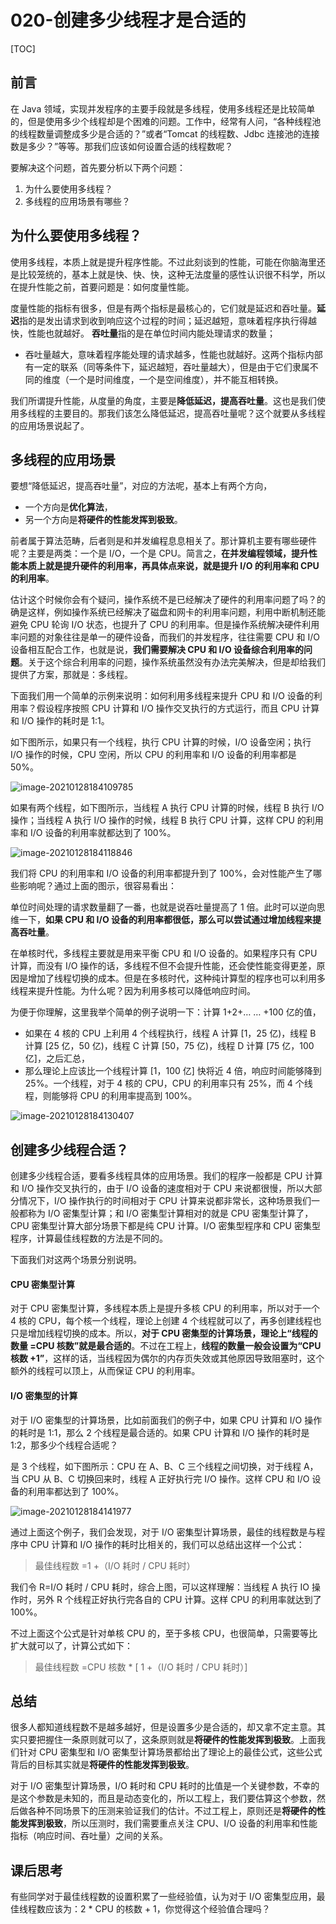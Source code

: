 # 020-创建多少线程才是合适的

[TOC]

## 前言

在 Java 领域，实现并发程序的主要手段就是多线程，使用多线程还是比较简单的，但是使用多少个线程却是个困难的问题。工作中，经常有人问，“各种线程池的线程数量调整成多少是合适的？”或者“Tomcat 的线程数、Jdbc 连接池的连接数是多少？”等等。那我们应该如何设置合适的线程数呢？

要解决这个问题，首先要分析以下两个问题：

1. 为什么要使用多线程？
2. 多线程的应用场景有哪些？

## 为什么要使用多线程？

使用多线程，本质上就是提升程序性能。不过此刻谈到的性能，可能在你脑海里还是比较笼统的，基本上就是快、快、快，这种无法度量的感性认识很不科学，所以在提升性能之前，首要问题是：如何度量性能。

度量性能的指标有很多，但是有两个指标是最核心的，它们就是延迟和吞吐量。**延迟**指的是发出请求到收到响应这个过程的时间；延迟越短，意味着程序执行得越快，性能也就越好。 **吞吐量**指的是在单位时间内能处理请求的数量；

- 吞吐量越大，意味着程序能处理的请求越多，性能也就越好。这两个指标内部有一定的联系（同等条件下，延迟越短，吞吐量越大），但是由于它们隶属不同的维度（一个是时间维度，一个是空间维度），并不能互相转换。

我们所谓提升性能，从度量的角度，主要是**降低延迟，提高吞吐量**。这也是我们使用多线程的主要目的。那我们该怎么降低延迟，提高吞吐量呢？这个就要从多线程的应用场景说起了。

## 多线程的应用场景

要想“降低延迟，提高吞吐量”，对应的方法呢，基本上有两个方向，

- 一个方向是**优化算法**，
- 另一个方向是**将硬件的性能发挥到极致**。

前者属于算法范畴，后者则是和并发编程息息相关了。那计算机主要有哪些硬件呢？主要是两类：一个是 I/O，一个是 CPU。简言之，**在并发编程领域，提升性能本质上就是提升硬件的利用率，再具体点来说，就是提升 I/O 的利用率和 CPU 的利用率**。

估计这个时候你会有个疑问，操作系统不是已经解决了硬件的利用率问题了吗？的确是这样，例如操作系统已经解决了磁盘和网卡的利用率问题，利用中断机制还能避免 CPU 轮询 I/O 状态，也提升了 CPU 的利用率。但是操作系统解决硬件利用率问题的对象往往是单一的硬件设备，而我们的并发程序，往往需要 CPU 和 I/O 设备相互配合工作，也就是说，**我们需要解决 CPU 和 I/O 设备综合利用率的问题**。关于这个综合利用率的问题，操作系统虽然没有办法完美解决，但是却给我们提供了方案，那就是：多线程。

下面我们用一个简单的示例来说明：如何利用多线程来提升 CPU 和 I/O 设备的利用率？假设程序按照 CPU 计算和 I/O 操作交叉执行的方式运行，而且 CPU 计算和 I/O 操作的耗时是 1:1。

如下图所示，如果只有一个线程，执行 CPU 计算的时候，I/O 设备空闲；执行 I/O 操作的时候，CPU 空闲，所以 CPU 的利用率和 I/O 设备的利用率都是 50%。

![image-20210128184109785](../../../../assets/image-20210128184109785.png)

如果有两个线程，如下图所示，当线程 A 执行 CPU 计算的时候，线程 B 执行 I/O 操作；当线程 A 执行 I/O 操作的时候，线程 B 执行 CPU 计算，这样 CPU 的利用率和 I/O 设备的利用率就都达到了 100%。

![image-20210128184118846](../../../../assets/image-20210128184118846.png)

我们将 CPU 的利用率和 I/O 设备的利用率都提升到了 100%，会对性能产生了哪些影响呢？通过上面的图示，很容易看出：

单位时间处理的请求数量翻了一番，也就是说吞吐量提高了 1 倍。此时可以逆向思维一下，**如果 CPU 和 I/O 设备的利用率都很低，那么可以尝试通过增加线程来提高吞吐量**。

在单核时代，多线程主要就是用来平衡 CPU 和 I/O 设备的。如果程序只有 CPU 计算，而没有 I/O 操作的话，多线程不但不会提升性能，还会使性能变得更差，原因是增加了线程切换的成本。但是在多核时代，这种纯计算型的程序也可以利用多线程来提升性能。为什么呢？因为利用多核可以降低响应时间。

为便于你理解，这里我举个简单的例子说明一下：计算 1+2+… … +100 亿的值，

- 如果在 4 核的 CPU 上利用 4 个线程执行，线程 A 计算 [1，25 亿)，线程 B 计算 [25 亿，50 亿)，线程 C 计算 [50，75 亿)，线程 D 计算 [75 亿，100 亿]，之后汇总，
- 那么理论上应该比一个线程计算 [1，100 亿] 快将近 4 倍，响应时间能够降到 25%。一个线程，对于 4 核的 CPU，CPU 的利用率只有 25%，而 4 个线程，则能够将 CPU 的利用率提高到 100%。

![image-20210128184130407](../../../../assets/image-20210128184130407.png)

## 创建多少线程合适？

创建多少线程合适，要看多线程具体的应用场景。我们的程序一般都是 CPU 计算和 I/O 操作交叉执行的，由于 I/O 设备的速度相对于 CPU 来说都很慢，所以大部分情况下，I/O 操作执行的时间相对于 CPU 计算来说都非常长，这种场景我们一般都称为 I/O 密集型计算；和 I/O 密集型计算相对的就是 CPU 密集型计算了，CPU 密集型计算大部分场景下都是纯 CPU 计算。I/O 密集型程序和 CPU 密集型程序，计算最佳线程数的方法是不同的。

下面我们对这两个场景分别说明。

#### CPU 密集型计算

对于 CPU 密集型计算，多线程本质上是提升多核 CPU 的利用率，所以对于一个 4 核的 CPU，每个核一个线程，理论上创建 4 个线程就可以了，再多创建线程也只是增加线程切换的成本。所以，**对于 CPU 密集型的计算场景，理论上“线程的数量 =CPU 核数”就是最合适的**。不过在工程上，**线程的数量一般会设置为“CPU 核数 +1”**，这样的话，当线程因为偶尔的内存页失效或其他原因导致阻塞时，这个额外的线程可以顶上，从而保证 CPU 的利用率。

#### I/O 密集型的计算

对于 I/O 密集型的计算场景，比如前面我们的例子中，如果 CPU 计算和 I/O 操作的耗时是 1:1，那么 2 个线程是最合适的。如果 CPU 计算和 I/O 操作的耗时是 1:2，那多少个线程合适呢？

是 3 个线程，如下图所示：CPU 在 A、B、C 三个线程之间切换，对于线程 A，当 CPU 从 B、C 切换回来时，线程 A 正好执行完 I/O 操作。这样 CPU 和 I/O 设备的利用率都达到了 100%。

![image-20210128184141977](../../../../assets/image-20210128184141977.png)

通过上面这个例子，我们会发现，对于 I/O 密集型计算场景，最佳的线程数是与程序中 CPU 计算和 I/O 操作的耗时比相关的，我们可以总结出这样一个公式：

> 最佳线程数 =1 +（I/O 耗时 / CPU 耗时）

我们令 R=I/O 耗时 / CPU 耗时，综合上图，可以这样理解：当线程 A 执行 IO 操作时，另外 R 个线程正好执行完各自的 CPU 计算。这样 CPU 的利用率就达到了 100%。

不过上面这个公式是针对单核 CPU 的，至于多核 CPU，也很简单，只需要等比扩大就可以了，计算公式如下：

> 最佳线程数 =CPU 核数 * [ 1 +（I/O 耗时 / CPU 耗时）]

## 总结

很多人都知道线程数不是越多越好，但是设置多少是合适的，却又拿不定主意。其实只要把握住一条原则就可以了，这条原则就是**将硬件的性能发挥到极致**。上面我们针对 CPU 密集型和 I/O 密集型计算场景都给出了理论上的最佳公式，这些公式背后的目标其实就是**将硬件的性能发挥到极致**。

对于 I/O 密集型计算场景，I/O 耗时和 CPU 耗时的比值是一个关键参数，不幸的是这个参数是未知的，而且是动态变化的，所以工程上，我们要估算这个参数，然后做各种不同场景下的压测来验证我们的估计。不过工程上，原则还是**将硬件的性能发挥到极致**，所以压测时，我们需要重点关注 CPU、I/O 设备的利用率和性能指标（响应时间、吞吐量）之间的关系。

## 课后思考

有些同学对于最佳线程数的设置积累了一些经验值，认为对于 I/O 密集型应用，最佳线程数应该为：2 * CPU 的核数 + 1，你觉得这个经验值合理吗？